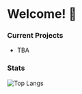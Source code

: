 # Welcome! 👋

### Current Projects

- TBA

### Stats


![Top Langs](https://github-readme-stats.vercel.app/api/top-langs/?username=shah1012&langs_count=10)
